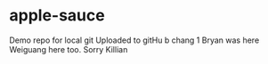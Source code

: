 # apple-sauce
 Demo repo for local git
Uploaded to gitHu b
chang 1
Bryan was here
Weiguang here too.
Sorry Killian
